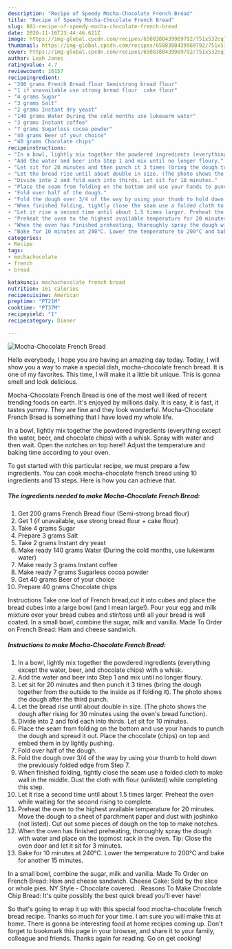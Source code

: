 ```yaml
---
description: "Recipe of Speedy Mocha-Chocolate French Bread"
title: "Recipe of Speedy Mocha-Chocolate French Bread"
slug: 881-recipe-of-speedy-mocha-chocolate-french-bread
date: 2020-11-16T23:44:46.621Z
image: https://img-global.cpcdn.com/recipes/6508380439969792/751x532cq70/mocha-chocolate-french-bread-recipe-main-photo.jpg
thumbnail: https://img-global.cpcdn.com/recipes/6508380439969792/751x532cq70/mocha-chocolate-french-bread-recipe-main-photo.jpg
cover: https://img-global.cpcdn.com/recipes/6508380439969792/751x532cq70/mocha-chocolate-french-bread-recipe-main-photo.jpg
author: Leah Jones
ratingvalue: 4.7
reviewcount: 16157
recipeingredient:
- "200 grams French Bread flour Semistrong bread flour"
- "1 if unavailable use strong bread flour  cake flour"
- "4 grams Sugar"
- "3 grams Salt"
- "2 grams Instant dry yeast"
- "140 grams Water During the cold months use lukewarm water"
- "3 grams Instant coffee"
- "7 grams Sugarless cocoa powder"
- "40 grams Beer of your choice"
- "40 grams Chocolate chips"
recipeinstructions:
- "In a bowl, lightly mix together the powdered ingredients (everything except the water, beer, and chocolate chips) with a whisk."
- "Add the water and beer into Step 1 and mix until no longer floury."
- "Let sit for 20 minutes and then punch it 3 times (bring the dough together from the outside to the inside as if folding it). The photo shows the dough after the third punch."
- "Let the bread rise until about double in size. (The photo shows the dough after rising for 30 minutes using the oven&#39;s bread function)."
- "Divide into 2 and fold each into thirds. Let sit for 10 minutes."
- "Place the seam from folding on the bottom and use your hands to punch the dough and spread it out. Place the chocolate (chips) on top and embed them in by lightly pushing."
- "Fold over half of the dough."
- "Fold the dough over 3/4 of the way by using your thumb to hold down the previously folded edge from Step 7."
- "When finished folding, tightly close the seam use a folded cloth to make wall in the middle. Dust the cloth with flour (unlisted) while completing this step."
- "Let it rise a second time until about 1.5 times larger. Preheat the oven while waiting for the second rising to complete."
- "Preheat the oven to the highest available temperature for 20 minutes. Move the dough to a sheet of parchment paper and dust with joshinko (not listed). Cut out some pieces of dough on the top to make notches."
- "When the oven has finished preheating, thoroughly spray the dough with water and place on the topmost rack in the oven. Tip: Close the oven door and let it sit for 3 minutes."
- "Bake for 10 minutes at 240°C. Lower the temperature to 200°C and bake for another 15 minutes."
categories:
- Recipe
tags:
- mochachocolate
- french
- bread

katakunci: mochachocolate french bread 
nutrition: 161 calories
recipecuisine: American
preptime: "PT21M"
cooktime: "PT37M"
recipeyield: "1"
recipecategory: Dinner

---
```



![Mocha-Chocolate French Bread](https://img-global.cpcdn.com/recipes/6508380439969792/751x532cq70/mocha-chocolate-french-bread-recipe-main-photo.jpg)

Hello everybody, I hope you are having an amazing day today. Today, I will show you a way to make a special dish, mocha-chocolate french bread. It is one of my favorites. This time, I will make it a little bit unique. This is gonna smell and look delicious.

Mocha-Chocolate French Bread is one of the most well liked of recent trending foods on earth. It's enjoyed by millions daily. It is easy, it is fast, it tastes yummy. They are fine and they look wonderful. Mocha-Chocolate French Bread is something that I have loved my whole life.

In a bowl, lightly mix together the powdered ingredients (everything except the water, beer, and chocolate chips) with a whisk. Spray with water and then wait. Open the notches on top here!! Adjust the temperature and baking time according to your oven.


To get started with this particular recipe, we must prepare a few ingredients. You can cook mocha-chocolate french bread using 10 ingredients and 13 steps. Here is how you can achieve that.

<!--inarticleads1-->

##### The ingredients needed to make Mocha-Chocolate French Bread:

1. Get 200 grams French Bread flour (Semi-strong bread flour)
1. Get 1 (if unavailable, use strong bread flour + cake flour)
1. Take 4 grams Sugar
1. Prepare 3 grams Salt
1. Take 2 grams Instant dry yeast
1. Make ready 140 grams Water (During the cold months, use lukewarm water)
1. Make ready 3 grams Instant coffee
1. Make ready 7 grams Sugarless cocoa powder
1. Get 40 grams Beer of your choice
1. Prepare 40 grams Chocolate chips


Instructions Take one loaf of French bread,cut it into cubes and place the bread cubes into a large bowl (and I mean large!). Pour your egg and milk mixture over your bread cubes and stir/toss until all your bread is well coated. In a small bowl, combine the sugar, milk and vanilla. Made To Order on French Bread: Ham and cheese sandwich. 

<!--inarticleads2-->

##### Instructions to make Mocha-Chocolate French Bread:

1. In a bowl, lightly mix together the powdered ingredients (everything except the water, beer, and chocolate chips) with a whisk.
1. Add the water and beer into Step 1 and mix until no longer floury.
1. Let sit for 20 minutes and then punch it 3 times (bring the dough together from the outside to the inside as if folding it). The photo shows the dough after the third punch.
1. Let the bread rise until about double in size. (The photo shows the dough after rising for 30 minutes using the oven&#39;s bread function).
1. Divide into 2 and fold each into thirds. Let sit for 10 minutes.
1. Place the seam from folding on the bottom and use your hands to punch the dough and spread it out. Place the chocolate (chips) on top and embed them in by lightly pushing.
1. Fold over half of the dough.
1. Fold the dough over 3/4 of the way by using your thumb to hold down the previously folded edge from Step 7.
1. When finished folding, tightly close the seam use a folded cloth to make wall in the middle. Dust the cloth with flour (unlisted) while completing this step.
1. Let it rise a second time until about 1.5 times larger. Preheat the oven while waiting for the second rising to complete.
1. Preheat the oven to the highest available temperature for 20 minutes. Move the dough to a sheet of parchment paper and dust with joshinko (not listed). Cut out some pieces of dough on the top to make notches.
1. When the oven has finished preheating, thoroughly spray the dough with water and place on the topmost rack in the oven. Tip: Close the oven door and let it sit for 3 minutes.
1. Bake for 10 minutes at 240°C. Lower the temperature to 200°C and bake for another 15 minutes.


In a small bowl, combine the sugar, milk and vanilla. Made To Order on French Bread: Ham and cheese sandwich. Cheese Cake: Sold by the slice or whole pies. NY Style - Chocolate covered. . Reasons To Make Chocolate Chip Bread: It&#39;s quite possibly the best quick bread you&#39;ll ever have! 

So that's going to wrap it up with this special food mocha-chocolate french bread recipe. Thanks so much for your time. I am sure you will make this at home. There is gonna be interesting food at home recipes coming up. Don't forget to bookmark this page in your browser, and share it to your family, colleague and friends. Thanks again for reading. Go on get cooking!
